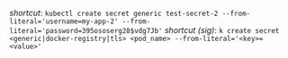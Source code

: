 *shortcut*: `kubectl create secret generic test-secret-2 --from-literal='username=my-app-2' --from-literal='password=395ososerg28$vdg7Jb'`
*shortcut (sig)*: `k create secret <generic|docker-registry|tls> <pod_name> --from-literal='<key>=<value>'`
